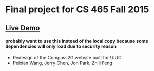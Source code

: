 # Final project for CS 465 Fall 2015

## [Live Demo](https://whorleater.github.io/CS465-Project/)
#### probably want to use this instead of the local copy because some dependencies will only load due to security reason

- Redesign of the Compass2G website built for UIUC
- Peixian Wang, Jerry Chen, Jon Park, Zhili Feng 